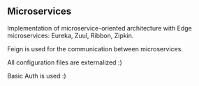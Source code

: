 ## Microservices

Implementation of microservice-oriented architecture with Edge microservices: Eureka, Zuul, Ribbon, Zipkin.

Feign is used for the communication between microservices.

All configuration files are externalized :)

Basic Auth is used :)

